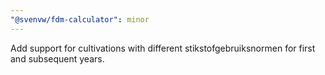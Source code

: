 ```yaml
---
"@svenvw/fdm-calculator": minor
---
```


Add support for cultivations with different stikstofgebruiksnormen for first and subsequent years.
